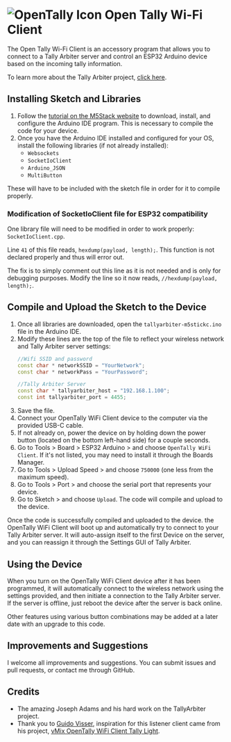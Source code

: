 # ![OpenTally Icon](https://git.visnovsky.us/Matt/open-tally/-/raw/master/icons/Icon-02.png) Open Tally Wi-Fi Client

The Open Tally Wi-Fi Client is an accessory program that allows you to connect to a Tally Arbiter server and control an ESP32 Arduino device based on the incoming tally information.

To learn more about the Tally Arbiter project, [click here](http://github.com/josephdadams/tallyarbiter).

## Installing Sketch and Libraries
1. Follow the [tutorial on the M5Stack website](https://docs.m5stack.com/#/en/arduino/arduino_development) to download, install, and configure the Arduino IDE program. This is necessary to compile the code for your device.
1. Once you have the Arduino IDE installed and configured for your OS, install the following libraries (if not already installed):
	* `Websockets`
	* `SocketIoClient`
	* `Arduino_JSON`
	* `MultiButton`

These will have to be included with the sketch file in order for it to compile properly.
### Modification of SocketIoClient file for ESP32 compatibility
One library file will need to be modified in order to work properly: `SocketIoClient.cpp`.

Line `41` of this file reads, `hexdump(payload, length);`. This function is not declared properly and thus will error out.

The fix is to simply comment out this line as it is not needed and is only for debugging purposes. Modify the line so it now reads, `//hexdump(payload, length);`.

## Compile and Upload the Sketch to the Device
1. Once all libraries are downloaded, open the `tallyarbiter-m5stickc.ino` file in the Arduino IDE.
2. Modify these lines are the top of the file to reflect your wireless network and Tally Arbiter server settings:
	```c++
	//Wifi SSID and password
	const char * networkSSID = "YourNetwork";
	const char * networkPass = "YourPassword";

	//Tally Arbiter Server
	const char * tallyarbiter_host = "192.168.1.100";
	const int tallyarbiter_port = 4455;
	```
3. Save the file.
4. Connect your OpenTally WiFi Client device to the computer via the provided USB-C cable.
5. If not already on, power the device on by holding down the power button (located on the bottom left-hand side) for a couple seconds.
6. Go to Tools > Board > ESP32 Arduino > and choose `OpenTally WiFi Client`. If it's not listed, you may need to install it through the Boards Manager.
7. Go to Tools > Upload Speed > and choose `750000` (one less from the maximum speed).
8. Go to Tools > Port > and choose the serial port that represents your device.
9. Go to Sketch > and choose `Upload`. The code will compile and upload to the device.

Once the code is successfully compiled and uploaded to the device. the OpenTally WiFi Client will boot up and automatically try to connect to your Tally Arbiter server. It will auto-assign itself to the first Device on the server, and you can reassign it through the Settings GUI of Tally Arbiter.

## Using the Device
When you turn on the OpenTally WiFi Client device after it has been programmed, it will automatically connect to the wireless network using the settings provided, and then initiate a connection to the Tally Arbiter server. If the server is offline, just reboot the device after the server is back online.

Other features using various button combinations may be added at a later date with an upgrade to this code.

## Improvements and Suggestions
I welcome all improvements and suggestions. You can submit issues and pull requests, or contact me through GitHub.

## Credits
- The amazing Joseph Adams and his hard work on the TallyArbiter project.
- Thank you to [Guido Visser](https://github.com/guido-visser), inspiration for this listener client came from his project, [vMix OpenTally WiFi Client Tally Light](https://github.com/guido-visser/vMix-M5Stick-Tally-Light).
